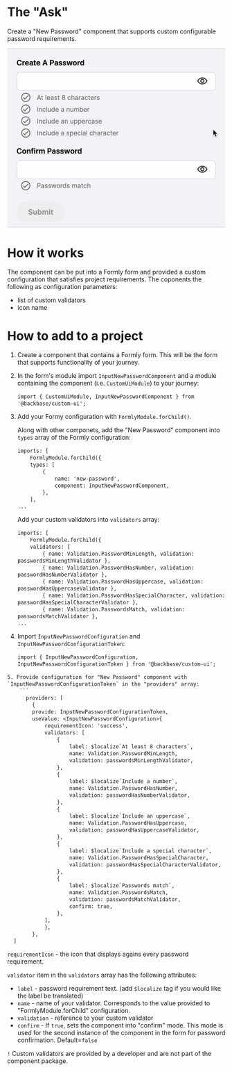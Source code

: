 # The "Ask"
Create a "New Password" component that supports custom configurable password requirements. 

![](./readme/1.gif)


# How it works
The component can be put into a Formly form and provided a custom configuration that satisfies project requirements.
The coponents the following as configuration parameters:
 - list of custom validators
 - icon name  

# How to add to a project

1. Create a component that contains a Formly form. This will be the form that supports functionality of your journey.

2. In the form's module import `InputNewPasswordComponent` and a module containing the component (i.e. `CustomUiModule`) to your journey:
    ```
    import { CustomUiModule, InputNewPasswordComponent } from '@backbase/custom-ui';
    ```

3. Add your Formy configuration with `FormlyModule.forChild()`.
    
    Along with other componets, add the "New Password" component into `types` array of the Formly configuration:
    ```
    imports: [
        FormlyModule.forChild({
        types: [
            {
                name: 'new-password',
                component: InputNewPasswordComponent,
            },
        ],
    ...
    ```
    Add your custom validators into `validators` array:
    ```
    imports: [
        FormlyModule.forChild({
        validators: [
            { name: Validation.PasswordMinLength, validation: passwordsMinLengthValidator },
            { name: Validation.PasswordHasNumber, validation: passwordHasNumberValidator },
            { name: Validation.PasswordHasUppercase, validation: passwordHasUppercaseValidator },
            { name: Validation.PasswordHasSpecialCharacter, validation: passwordHasSpecialCharacterValidator },
            { name: Validation.PasswordsMatch, validation: passwordsMatchValidator },
    ...
    ```
4. Import `InputNewPasswordConfiguration` and `InputNewPasswordConfigurationToken`:
    ```
    import { InputNewPasswordConfiguration, InputNewPasswordConfigurationToken } from '@backbase/custom-ui';
```
5. Provide configuration for "New Password" component with `InputNewPasswordConfigurationToken` in the "providers" array:
    ```
      providers: [
        {
        provide: InputNewPasswordConfigurationToken,
        useValue: <InputNewPasswordConfiguration>{
            requirementIcon: 'success',
            validators: [
                {
                    label: $localize`At least 8 characters`,
                    name: Validation.PasswordMinLength,
                    validation: passwordsMinLengthValidator,
                },
                {
                    label: $localize`Include a number`,
                    name: Validation.PasswordHasNumber,
                    validation: passwordHasNumberValidator,
                },
                {
                    label: $localize`Include an uppercase`,
                    name: Validation.PasswordHasUppercase,
                    validation: passwordHasUppercaseValidator,
                },
                {
                    label: $localize`Include a special character`,
                    name: Validation.PasswordHasSpecialCharacter,
                    validation: passwordHasSpecialCharacterValidator,
                },
                {
                    label: $localize`Passwords match`,
                    name: Validation.PasswordsMatch,
                    validation: passwordsMatchValidator,
                    confirm: true,
                },
            ],
            },
        },
  ]
  ```
`requirementIcon` - the icon that displays agains every password requirement.
  
`validator` item in the `validators` array has the following attributes:

- `label` - password requirement text.  (add `$localize` tag if you would like the label be translated)
- `name` - name of your validator. Corresponds to the value provided to "FormlyModule.forChild" configuration.
- `validation` - reference to your custom validator
- `confirm` - If `true`, sets the component into "confirm" mode. This mode is used for the second instance of the component in the form for password confirmation. Default=`false`


`!` Custom validators are provided by a developer and are not part of the component package.